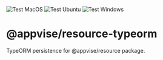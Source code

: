 ![Test MacOS](https://github.com/app-vise/domain/actions/workflows/test-macos.yml/badge.svg)
![Test Ubuntu](https://github.com/app-vise/domain/actions/workflows/test-ubuntu.yml/badge.svg)
![Test Windows](https://github.com/app-vise/domain/actions/workflows/test-windows.yml/badge.svg)


# @appvise/resource-typeorm

TypeORM persistence for @appvise/resource package.
